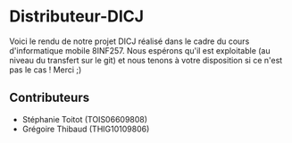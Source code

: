 # Distributeur-DICJ
Voici le rendu de notre projet DICJ réalisé dans le cadre du cours d'informatique mobile 8INF257. Nous espérons qu'il est exploitable (au niveau du transfert sur le git) et nous tenons à votre disposition si ce n'est pas le cas ! Merci ;)

## Contributeurs
- Stéphanie Toitot (TOIS06609808)
- Grégoire Thibaud (THIG10109806)
